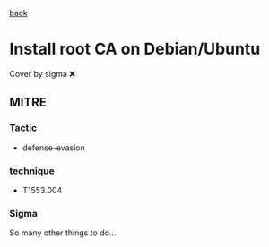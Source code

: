 [back](../index.md)
# Install root CA on Debian/Ubuntu
Cover by sigma :x: 

## MITRE
### Tactic
  - defense-evasion

### technique
  - T1553.004

### Sigma

 So many other things to do...